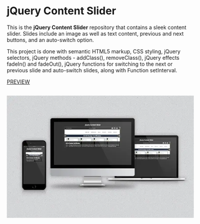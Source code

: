 # jQuery Content Slider
This is the **jQuery Content Slider** repository that contains a sleek content slider.
Slides include an image as well as text content, previous and next buttons, and an auto-switch option.

 This project is done with semantic HTML5 markup, CSS styling, jQuery selectors, jQuery methods - addClass(), removeClass(), jQuery effects fadeIn() and fadeOut(), jQuery functions for switching to the next or previous slide and auto-switch slides, along with Function setInterval.

[PREVIEW](https://full-stack-web-developer-and-designer.github.io/content-slider/)
##
[![Mirnes Glamočić](/mockup-content-slider.webp)](https://full-stack-web-developer-and-designer.github.io/content-slider)